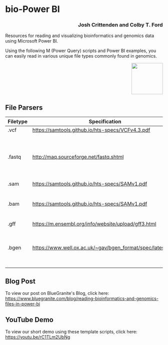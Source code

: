 # bio-Power BI

<h3 align="right">Josh Crittenden and Colby T. Ford</h3>

Resources for reading and visualizing bioinformatics and genomics data using Microsoft Power BI.

Using the following M (Power Query) scripts and Power BI examples, you can easily read in various unique file types commonly found in genomics.

<p align="right"><img src="https://raw.githubusercontent.com/colbyford/bioPowerBI/master/img/icon.png" width="100px"></p>

## File Parsers

| Filetype 	| Specification                                    	| Directory    	                | Notes                               |
|----------	|--------------------------------------------------	|-------------------------------|-------------------------------------|
| .vcf     	| https://samtools.github.io/hts-specs/VCFv4.3.pdf 	| [\vcf](vcf)         	        |                                     |
| .fastq   	| http://maq.sourceforge.net/fastq.shtml           	| [\fastq](fastq)       	      | For analysis, this file's sequences should likely be aligned. |
| .sam     	| https://samtools.github.io/hts-specs/SAMv1.pdf   	| [\sam](sam) 	       	        |                                     |
| .bam     	| https://samtools.github.io/hts-specs/SAMv1.pdf   	| [\bam](bam)       	          | Requires the `Rsamtools` R package. |
| .gff     	| https://m.ensembl.org/info/website/upload/gff3.html   	| [\gff3](gff3) 	       	|                                     |
| .bgen    	| https://www.well.ox.ac.uk/~gav/bgen_format/spec/latest.html   	| [\bgen](bgen)   | Requires the `rbgen` R package.<br> _Work in progress..._      |

## Blog Post
To view our post on BlueGranite's Blog, click here: https://www.bluegranite.com/blog/reading-bioinformatics-and-genomics-files-in-power-bi

## YouTube Demo
To view our short demo using these template scripts, click here: https://youtu.be/rC1TLm2UbNg

